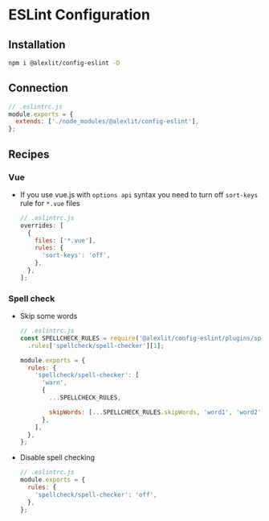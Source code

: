 # ESLint Configuration

## Installation

```sh
npm i @alexlit/config-eslint -D
```

## Connection

```js
// .eslintrc.js
module.exports = {
  extends: ['./node_modules/@alexlit/config-eslint'],
};
```

## Recipes

### Vue

- If you use vue.js with `options api` syntax you need to turn off `sort-keys`
  rule for `*.vue` files

  ```js
  // .eslintrc.js
  overrides: [
    {
      files: ['*.vue'],
      rules: {
        'sort-keys': 'off',
      },
    },
  ];
  ```

### Spell check

- Skip some words

  ```js
  // .eslintrc.js
  const SPELLCHECK_RULES = require('@alexlit/config-eslint/plugins/spellcheck')
    .rules['spellcheck/spell-checker'][1];

  module.exports = {
    rules: {
      'spellcheck/spell-checker': [
        'warn',
        {
          ...SPELLCHECK_RULES,

          skipWords: [...SPELLCHECK_RULES.skipWords, 'word1', 'word2'],
        },
      ],
    },
  };
  ```

- Disable spell checking

  ```js
  // .eslintrc.js
  module.exports = {
    rules: {
      'spellcheck/spell-checker': 'off',
    },
  };
  ```
